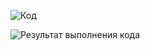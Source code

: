 ![Код](https://i.ibb.co/Qm85286/image.png)

![Результат выполнения кода](https://i.ibb.co/YL9qtcL/image.png)